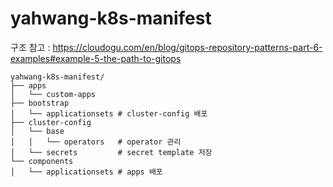 # yahwang-k8s-manifest

구조 참고 : https://cloudogu.com/en/blog/gitops-repository-patterns-part-6-examples#example-5-the-path-to-gitops

```
yahwang-k8s-manifest/
├── apps   
│   └── custom-apps
├── bootstrap
│   └── applicationsets # cluster-config 배포
├── cluster-config
│   └── base
│   │   └── operators   # operator 관리 
│   └── secrets         # secret template 저장
└── components
│   └── applicationsets # apps 배포
```